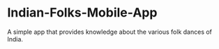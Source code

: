 # Indian-Folks-Mobile-App

A simple app that provides knowledge about the various folk dances of India.
